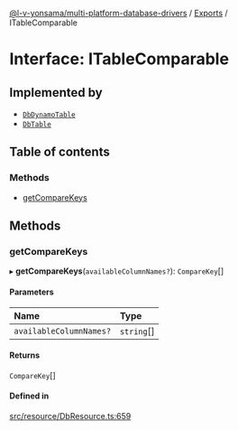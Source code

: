 [@l-v-yonsama/multi-platform-database-drivers](../README.md) / [Exports](../modules.md) / ITableComparable

# Interface: ITableComparable

## Implemented by

- [`DbDynamoTable`](../classes/DbDynamoTable.md)
- [`DbTable`](../classes/DbTable.md)

## Table of contents

### Methods

- [getCompareKeys](ITableComparable.md#getcomparekeys)

## Methods

### getCompareKeys

▸ **getCompareKeys**(`availableColumnNames?`): `CompareKey`[]

#### Parameters

| Name | Type |
| :------ | :------ |
| `availableColumnNames?` | `string`[] |

#### Returns

`CompareKey`[]

#### Defined in

[src/resource/DbResource.ts:659](https://github.com/l-v-yonsama/db-drivers/blob/589f8dab34222f68a1015fcbec0cee53f0ccb545/src/resource/DbResource.ts#L659)
